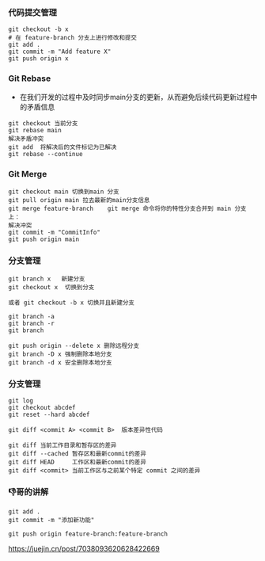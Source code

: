 

### 代码提交管理
```
git checkout -b x
# 在 feature-branch 分支上进行修改和提交
git add .
git commit -m "Add feature X"
git push origin x
```


### Git Rebase
* 在我们开发的过程中及时同步main分支的更新，从而避免后续代码更新过程中的矛盾信息

```
git checkout 当前分支
git rebase main 
解决矛盾冲突
git add  将解决后的文件标记为已解决
git rebase --continue 

```

### Git Merge
```
git checkout main 切换到main 分支
git pull origin main 拉去最新的main分支信息
git merge feature-branch    git merge 命令将你的特性分支合并到 main 分支上：
解决冲突 
git commit -m "CommitInfo" 
git push origin main 
```

###  分支管理

```
git branch x   新建分支
git checkout x  切换到分支

或者 git checkout -b x 切换并且新建分支

git branch -a 
git branch -r 
git branch 

git push origin --delete x 删除远程分支
git branch -D x 强制删除本地分支 
git branch -d x 安全删除本地分支  

```

### 分支管理
```
git log 
git checkout abcdef
git reset --hard abcdef

git diff <commit A> <commit B>  版本差异性代码

git diff 当前工作目录和暂存区的差异
git diff --cached 暂存区和最新commit的差异
git diff HEAD     工作区和最新commit的差异
git diff <commit> 当前工作区与之前某个特定 commit 之间的差异

```

### 👎哥的讲解
```
git add .
git commit -m "添加新功能"

git push origin feature-branch:feature-branch

```


https://juejin.cn/post/7038093620628422669
